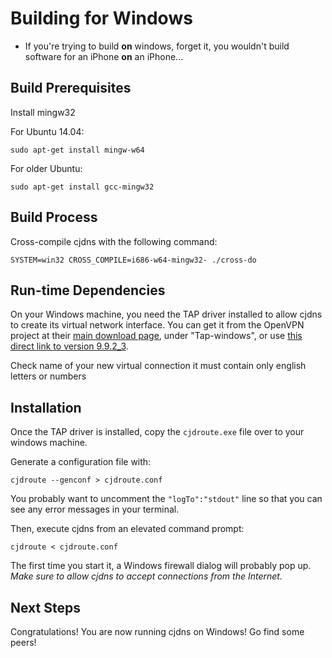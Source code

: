 # Building for Windows

* If you're trying to build **on** windows, forget it, you wouldn't build software for an iPhone
**on** an iPhone...

## Build Prerequisites

Install mingw32

For Ubuntu 14.04:

    sudo apt-get install mingw-w64
    
For older Ubuntu:

    sudo apt-get install gcc-mingw32


## Build Process

Cross-compile cjdns with the following command:

    SYSTEM=win32 CROSS_COMPILE=i686-w64-mingw32- ./cross-do

## Run-time Dependencies

On your Windows machine, you need the TAP driver installed to allow cjdns to create its virtual network interface. You can get it from the OpenVPN project at their [main download page](https://openvpn.net/index.php/open-source/downloads.html), under "Tap-windows", or use [this direct link to version 9.9.2_3](http://swupdate.openvpn.org/community/releases/tap-windows-9.9.2_3.exe).
    
Check name of your new virtual connection it must contain only english letters or numbers
## Installation

Once the TAP driver is installed, copy the `cjdroute.exe` file over to your windows machine.

Generate a configuration file with:

    cjdroute --genconf > cjdroute.conf
    
You probably want to uncomment the `"logTo":"stdout"` line so that you can see any error messages in your terminal.

Then, execute cjdns from an elevated command prompt:

    cjdroute < cjdroute.conf

The first time you start it, a Windows firewall dialog will probably pop up. *Make sure to allow cjdns to accept connections from the Internet.*

## Next Steps

Congratulations! You are now running cjdns on Windows! Go find some peers!

